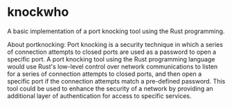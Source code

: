 # knockwho
A basic implementation of a port knocking tool using the Rust programming.

About portknocking:
  Port knocking is a security technique in which a series of connection attempts to closed ports are used as a password to open a specific port. A port knocking tool using the Rust programming language would use Rust's low-level control over network communications to listen for a series of connection attempts to closed ports, and then open a specific port if the connection attempts match a pre-defined password. This tool could be used to enhance the security of a network by providing an additional layer of authentication for access to specific services.
